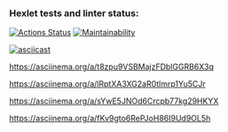 ### Hexlet tests and linter status:
[![Actions Status](https://github.com/markwinboy/python-project-49/actions/workflows/hexlet-check.yml/badge.svg)](https://github.com/markwinboy/python-project-49/actions)
[![Maintainability](https://api.codeclimate.com/v1/badges/64ff6d5e82bc41fbc0f3/maintainability)](https://codeclimate.com/github/markwinboy/python-project-49/maintainability)

[![asciicast](https://asciinema.org/a/jGzBtxi4iSB5ODHLzN9FyEfaR.svg)](https://asciinema.org/a/jGzBtxi4iSB5ODHLzN9FyEfaR)

https://asciinema.org/a/t8zpu9VSBMajzFDblGGRB6X3q

https://asciinema.org/a/lRptXA3XG2aR0tlmrp1Yu5CJr

https://asciinema.org/a/sYwE5JNOd6Crcpb77kg29HKYX

https://asciinema.org/a/fKv9gto6RePJoH86I9Ud9OL5h
